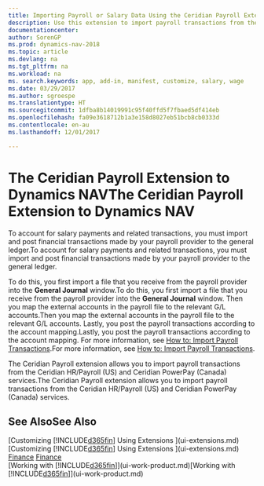 ```yaml
---
title: Importing Payroll or Salary Data Using the Ceridian Payroll Extension
description: Use this extension to import payroll transactions from the Ceridian HR/Payroll (US) and Ceridian PowerPay (Canada) services.
documentationcenter: 
author: SorenGP
ms.prod: dynamics-nav-2018
ms.topic: article
ms.devlang: na
ms.tgt_pltfrm: na
ms.workload: na
ms. search.keywords: app, add-in, manifest, customize, salary, wage
ms.date: 03/29/2017
ms.author: sgroespe
ms.translationtype: HT
ms.sourcegitcommit: 1dfba8b14019991c95f40ffd5f7fbaed5df414eb
ms.openlocfilehash: fa09e3618712b1a3e158d8027eb51bcb8cb0333d
ms.contentlocale: en-au
ms.lasthandoff: 12/01/2017

---
```

# <a name="the-ceridian-payroll-extension-to-dynamics-nav"></a><span data-ttu-id="8aa29-103">The Ceridian Payroll Extension to Dynamics NAV</span><span class="sxs-lookup"><span data-stu-id="8aa29-103">The Ceridian Payroll Extension to Dynamics NAV</span></span>
<span data-ttu-id="8aa29-104">To account for salary payments and related transactions, you must import and post financial transactions made by your payroll provider to the general ledger.</span><span class="sxs-lookup"><span data-stu-id="8aa29-104">To account for salary payments and related transactions, you must import and post financial transactions made by your payroll provider to the general ledger.</span></span>

<span data-ttu-id="8aa29-105">To do this, you first import a file that you receive from the payroll provider into the **General Journal** window.</span><span class="sxs-lookup"><span data-stu-id="8aa29-105">To do this, you first import a file that you receive from the payroll provider into the **General Journal** window.</span></span> <span data-ttu-id="8aa29-106">Then you map the external accounts in the payroll file to the relevant G/L accounts.</span><span class="sxs-lookup"><span data-stu-id="8aa29-106">Then you map the external accounts in the payroll file to the relevant G/L accounts.</span></span> <span data-ttu-id="8aa29-107">Lastly, you post the payroll transactions according to the account mapping.</span><span class="sxs-lookup"><span data-stu-id="8aa29-107">Lastly, you post the payroll transactions according to the account mapping.</span></span> <span data-ttu-id="8aa29-108">For more information, see [How to: Import Payroll Transactions](finance-how-import-payroll-transactions.md).</span><span class="sxs-lookup"><span data-stu-id="8aa29-108">For more information, see [How to: Import Payroll Transactions](finance-how-import-payroll-transactions.md).</span></span>

<span data-ttu-id="8aa29-109">The Ceridian Payroll extension allows you to import payroll transactions from the Ceridian HR/Payroll (US) and Ceridian PowerPay (Canada) services.</span><span class="sxs-lookup"><span data-stu-id="8aa29-109">The Ceridian Payroll extension allows you to import payroll transactions from the Ceridian HR/Payroll (US) and Ceridian PowerPay (Canada) services.</span></span>

## <a name="see-also"></a><span data-ttu-id="8aa29-110">See Also</span><span class="sxs-lookup"><span data-stu-id="8aa29-110">See Also</span></span>
<span data-ttu-id="8aa29-111">[Customizing [!INCLUDE[d365fin](includes/d365fin_md.md)] Using Extensions ](ui-extensions.md)  </span><span class="sxs-lookup"><span data-stu-id="8aa29-111">[Customizing [!INCLUDE[d365fin](includes/d365fin_md.md)] Using Extensions ](ui-extensions.md)  </span></span>  
<span data-ttu-id="8aa29-112">[Finance](finance.md)  </span><span class="sxs-lookup"><span data-stu-id="8aa29-112">[Finance](finance.md)  </span></span>  
<span data-ttu-id="8aa29-113">[Working with [!INCLUDE[d365fin](includes/d365fin_md.md)]](ui-work-product.md)</span><span class="sxs-lookup"><span data-stu-id="8aa29-113">[Working with [!INCLUDE[d365fin](includes/d365fin_md.md)]](ui-work-product.md)</span></span>

